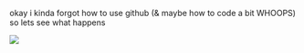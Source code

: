 <html>
<style>
  text-align:center;
</style>

<!-- html nerds would it make more sense for me to just make it a header or whatnot -->
okay i kinda forgot how to use github (& maybe how to code a bit WHOOPS) so lets see what happens

<img src="https://i.pinimg.com/control2/736x/89/a5/21/89a521f2b4a4fd6d4596acb8dabfae57.jpg">

</html>
